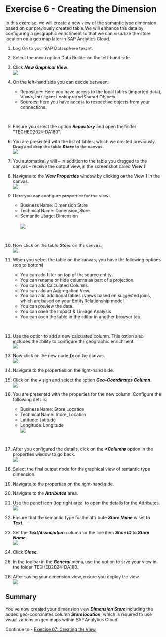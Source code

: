 # Exercise 6 - Creating the Dimension 

In this exercise, we will create a new view of the semantic type dimension based on our previously created table. We will enhance this data by configuring a geographic enrichment so that we can visualize the store location on a geo map later in SAP Analytics Cloud.

1. Log On to your SAP Datasphere tenant.
2. Select the menu option Data Builder on the left-hand side.

3. Click ***New Graphical View***.
<br>![](images/00_00_0071.png) 

4. On the left-hand side you can decide between:<br><ul><li>Repository: Here you have access to the local tables (imported data), Views, Intelligent Lookups and Shared Objects.</li><li>Sources: Here you have access to respective objects from your connections.
<br>

5. Ensure you select the option ***Repository*** and open the folder "TECHED2024-DA180".

6. You are presented with the list of tables, which we created previously. Drag and drop the table ***Store*** to the canvas.
<br>![](images/00_00_0072.png) 

7. You automatically will – in addition to the table you dragged to the canvas – receive the output view, in the screenshot called ***View 1***:
8. Navigate to the ***View Properties*** window by clicking on the View 1 in the canvas.
<br>![](images/00_00_0076.png) 

9. Here you can configure properties for the view:<br><ul><li> Business Name: Dimension Store</li><li> Technical Name: Dimension_Store</li><li> Semantic Usage: Dimension</li>
<br>![](images/00_00_0778.png)   
<br>
 
10. Now click on the table ***Store*** on the canvas.
<br>![](images/00_00_0002.png) 

11. When you select the table on the canvas, you have the following options (top to bottom)<br><ul><li> You can add filter on top of the source entity.</li><li> You can rename or hide columns as part of a projection.</li><li> You can add Calculated Columns.</li><li> You can add an Aggregation View.</li><li> You can add additional tables / views based on suggested joins, which are based on your Entity
Relationship model.</li><li>You can preview the data.</li><li>You can open the Impact & Lineage Analysis </li><li> You can open the table in the editor in another browser tab.
<br>

12. Use the option to add a new calculated column. This option also includes the ability to configure the geographic enrichment.
<br>![](images/00_00_0077.png) 
 
13. Now click on the new node ***fx*** on the canvas.
<br>![](images/00_00_0078.png) 

14. Navigate to the properties on the right-hand side.

15. Click on the ***+*** sign and select the option ***Geo-Coordinates Column***.
<br>![](images/00_00_0079.png) 
 
16. You are presented with the properties for the new column. Configure the following details:<br><ul><li> Business Name: Store Location</li><li> Technical Name: Store_Location</li><li> Latitude: Latitude</li><li> Longitude: Longitude
<br>![](images/00_00_0001.png) 
<br>

17. After you configured the details, click on the ***<Columns*** option in the properties window to go back.
<br>![](images/00_00_0773.png) 

18. Select the final output node for the graphical view of semantic type dimension.
19. Navigate to the properties on the right-hand side.

20. Navigate to the ***Attributes*** area. 
21. Use the pencil icon (top right area) to open the details for the Attributes.
<br>![](images/00_00_0774.png)

22. Ensure that the semantic type for the attribute ***Store Name*** is set to ***Text***.
23. Set the ***Text/Association*** column for the line item ***Store ID*** to ***Store Name***.
<br>![](images/00_00_0775.png) 

24. Click ***Close***.

 
25. In the toolbar in the ***General*** menu, use the option to save your view in the folder TECHED2024-DA180.
26. After saving your dimension view, ensure you deploy the view.
<br>![](images/00_00_0776.png) 

## Summary

You've now created your dimension view ***Dimension Store*** including the added geo-coordinates column ***Store location***, which is required to use visualizations on geo maps within SAP Analytics Cloud.

Continue to - [Exercise 07: Creating the View ](../ex07/README.md)

